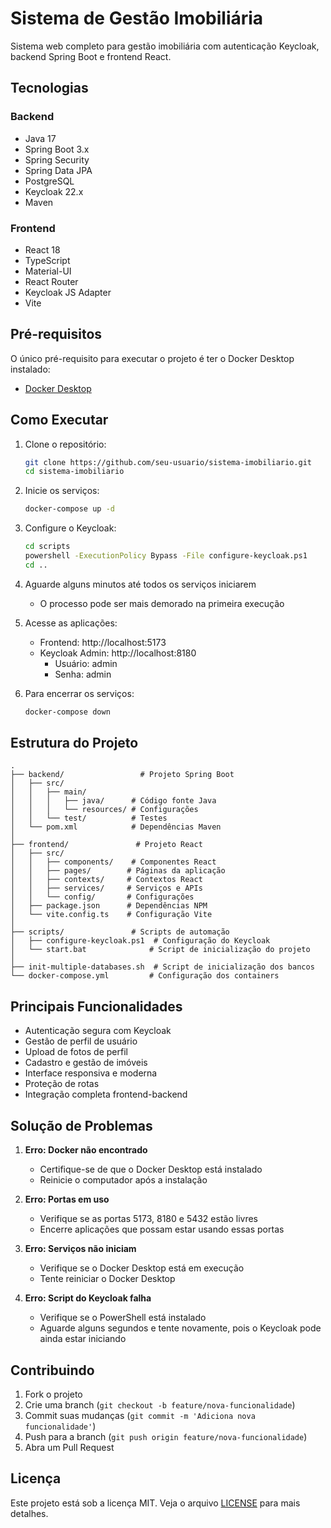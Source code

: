 # Sistema de Gestão Imobiliária

Sistema web completo para gestão imobiliária com autenticação Keycloak, backend Spring Boot e frontend React.

## Tecnologias

### Backend
- Java 17
- Spring Boot 3.x
- Spring Security
- Spring Data JPA
- PostgreSQL
- Keycloak 22.x
- Maven

### Frontend
- React 18
- TypeScript
- Material-UI
- React Router
- Keycloak JS Adapter
- Vite

## Pré-requisitos

O único pré-requisito para executar o projeto é ter o Docker Desktop instalado:
- [Docker Desktop](https://www.docker.com/products/docker-desktop)

## Como Executar

1. Clone o repositório:
   ```bash
   git clone https://github.com/seu-usuario/sistema-imobiliario.git
   cd sistema-imobiliario
   ```

2. Inicie os serviços:
   ```bash
   docker-compose up -d
   ```

3. Configure o Keycloak:
   ```bash
   cd scripts
   powershell -ExecutionPolicy Bypass -File configure-keycloak.ps1
   cd ..
   ```

4. Aguarde alguns minutos até todos os serviços iniciarem
   - O processo pode ser mais demorado na primeira execução

5. Acesse as aplicações:
   - Frontend: http://localhost:5173
   - Keycloak Admin: http://localhost:8180
     - Usuário: admin
     - Senha: admin

6. Para encerrar os serviços:
   ```bash
   docker-compose down
   ```

## Estrutura do Projeto

```
.
├── backend/                 # Projeto Spring Boot
│   ├── src/
│   │   ├── main/
│   │   │   ├── java/      # Código fonte Java
│   │   │   └── resources/ # Configurações
│   │   └── test/          # Testes
│   └── pom.xml            # Dependências Maven
│
├── frontend/               # Projeto React
│   ├── src/
│   │   ├── components/    # Componentes React
│   │   ├── pages/        # Páginas da aplicação
│   │   ├── contexts/     # Contextos React
│   │   ├── services/     # Serviços e APIs
│   │   └── config/       # Configurações
│   ├── package.json      # Dependências NPM
│   └── vite.config.ts    # Configuração Vite
│
├── scripts/               # Scripts de automação
│   ├── configure-keycloak.ps1  # Configuração do Keycloak
│   └── start.bat              # Script de inicialização do projeto
│
├── init-multiple-databases.sh  # Script de inicialização dos bancos
└── docker-compose.yml         # Configuração dos containers

```

## Principais Funcionalidades

- Autenticação segura com Keycloak
- Gestão de perfil de usuário
- Upload de fotos de perfil
- Cadastro e gestão de imóveis
- Interface responsiva e moderna
- Proteção de rotas
- Integração completa frontend-backend

## Solução de Problemas

1. **Erro: Docker não encontrado**
   - Certifique-se de que o Docker Desktop está instalado
   - Reinicie o computador após a instalação

2. **Erro: Portas em uso**
   - Verifique se as portas 5173, 8180 e 5432 estão livres
   - Encerre aplicações que possam estar usando essas portas

3. **Erro: Serviços não iniciam**
   - Verifique se o Docker Desktop está em execução
   - Tente reiniciar o Docker Desktop

4. **Erro: Script do Keycloak falha**
   - Verifique se o PowerShell está instalado
   - Aguarde alguns segundos e tente novamente, pois o Keycloak pode ainda estar iniciando

## Contribuindo

1. Fork o projeto
2. Crie uma branch (`git checkout -b feature/nova-funcionalidade`)
3. Commit suas mudanças (`git commit -m 'Adiciona nova funcionalidade'`)
4. Push para a branch (`git push origin feature/nova-funcionalidade`)
5. Abra um Pull Request

## Licença

Este projeto está sob a licença MIT. Veja o arquivo [LICENSE](LICENSE) para mais detalhes.
